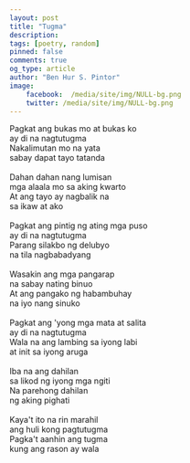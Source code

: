 ```yaml
---
layout: post
title: "Tugma"
description:
tags: [poetry, random]
pinned: false
comments: true
og_type: article
author: "Ben Hur S. Pintor"
image:
    facebook:  /media/site/img/NULL-bg.png
    twitter: /media/site/img/NULL-bg.png
---
```


Pagkat ang bukas mo at bukas ko <br>
ay di na nagtutugma <br>
Nakalimutan mo na yata <br>
sabay dapat tayo tatanda <br>
<br>
Dahan dahan nang lumisan <br>
mga alaala mo sa aking kwarto <br>
At ang tayo ay nagbalik na <br>
sa ikaw at ako <br>
<br>
Pagkat ang pintig ng ating mga puso <br>
ay di na nagtutugma <br>
Parang silakbo ng delubyo <br>
na tila nagbabadyang <br>
<br>
Wasakin ang mga pangarap <br>
na sabay nating binuo <br>
At ang pangako ng habambuhay <br>
na iyo nang sinuko <br>
<br>
Pagkat ang 'yong mga mata at salita <br>
ay di na nagtutugma <br>
Wala na ang lambing sa iyong labi <br>
at init sa iyong aruga <br>
<br>
Iba na ang dahilan <br>
sa likod ng iyong mga ngiti <br>
Na parehong dahilan <br>
ng aking pighati <br>
<br>
Kaya't ito na rin marahil <br>
ang huli kong pagtutugma <br>
Pagka't aanhin ang tugma <br>
kung ang rason ay wala <br>
